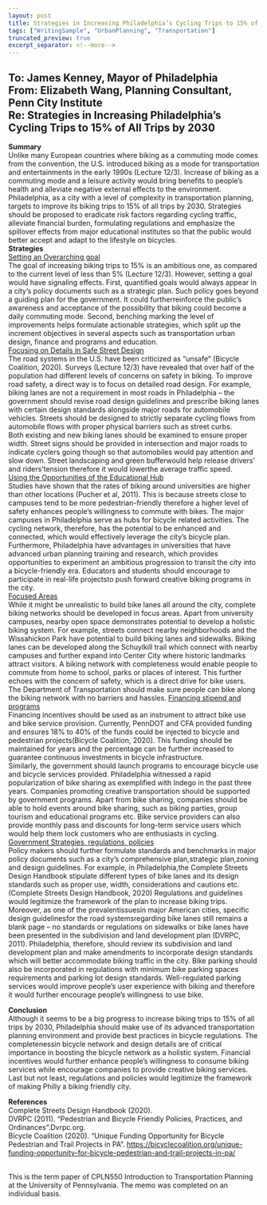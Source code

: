 ```yaml
---
layout: post
title: Strategies in Increasing Philadelphia’s Cycling Trips to 15% of All Trips by 2030
tags: ["WritingSample", "UrbanPlanning", "Transportation"]
truncated_preview: true
excerpt_separator: <!--more-->
---
```


**To:** James Kenney, Mayor of Philadelphia <br>
**From:** Elizabeth Wang, Planning Consultant, Penn City Institute <br>
**Re:** Strategies in Increasing Philadelphia’s Cycling Trips to 15% of All Trips by 2030 <br>
-----------------------------------------------------------------

**Summary** <br>
Unlike many European countries where biking as a commuting mode comes from the
convention, the U.S. introduced biking as a mode for transportation and entertainments in the early
1990s (Lecture 12/3). Increase of biking as a commuting mode and a leisure activity would bring benefits
to people’s health and alleviate negative external effects to the environment. Philadelphia, as a city with
a level of complexity in transportation planning, targets to improve its biking trips to 15% of all trips by
2030. Strategies should be proposed to eradicate risk factors regarding cycling traffic, alleviate financial
burden, formulating regulations and emphasize the spillover effects from major educational institutes so
that the public would better accept and adapt to the lifestyle on bicycles. <br>
**Strategies** <br>
<ins>Setting an Overarching goal</ins> <br>
The goal of increasing biking trips to 15% is an ambitious one, as compared to the current level
of less than 5%<!--more--> (Lecture 12/3). However, setting a goal would have signaling effects. First, quantified
goals would always appear in a city’s policy documents such as a strategic plan. Such policy goes beyond
a guiding plan for the government. It could furtherreinforce the public’s awareness and acceptance of
the possibility that biking could become a daily commuting mode. Second, benching marking the level of
improvements helps formulate actionable strategies, which split up the increment objectives in several
aspects such as transportation urban design, finance and programs and education. <br>
<ins>Focusing on Details in Safe Street Design</ins> <br>
The road systems in the U.S. have been criticized as “unsafe” (Bicycle Coalition, 2020). Surveys
(Lecture 12/3) have revealed that over half of the population had different levels of concerns on safety
in biking. To improve road safety, a direct way is to focus on detailed road design. For example, biking
lanes are not a requirement in most roads in Philadelphia – the government should revise road design
guidelines and prescribe biking lanes with certain design standards alongside major roads for
automobile vehicles. Streets should be designed to strictly separate cycling flows from automobile flows
with proper physical barriers such as street curbs. <br>
Both existing and new biking lanes should be examined to ensure proper width. Street signs
should be provided in intersection and major roads to indicate cyclers going though so that automobiles
would pay attention and slow down. Street landscaping and green bufferwould help release drivers’
and riders’tension therefore it would lowerthe average traffic speed. <br>
<ins>Using the Opportunities of the Educational Hub</ins> <br>
Studies have shown that the rates of biking around universities are higher than other locations
(Pucher et al, 2011). This is because streets close to campuses tend to be more pedestrian-friendly
therefore a higher level of safety enhances people’s willingness to commute with bikes. The major
campuses in Philadelphia serve as hubs for bicycle related activities. The cycling network, therefore, has
the potential to be enhanced and connected, which would effectively leverage the city’s bicycle plan.
Furthermore, Philadelphia have advantages in universities that have advanced urban planning
training and research, which provides opportunities to experiment an ambitious progression to transit
the city into a bicycle-friendly era. Educators and students should encourage to participate in real-life
projectsto push forward creative biking programs in the city. <br>
<ins>Focused Areas</ins> <br>
While it might be unrealistic to build bike lanes all around the city, complete biking networks
should be developed in focus areas. Apart from university campuses, nearby open space demonstrates
potential to develop a holistic biking system. For example, streets connect nearby neighborhoods and
the Wissahickon Park have potential to build biking lanes and sidewalks. Biking lanes can be developed
along the Schuylkill trail which connect with nearby campuses and further expand into Center City
where historic landmarks attract visitors. A biking network with completeness would enable people to
commute from home to school, parks or places of interest. This further echoes with the concern of
safety, which is a direct drive for bike users. The Department of Transportation should make sure people
can bike along the biking network with no barriers and hassles.
<ins>Financing stipend and programs</ins> <br>
Financing incentives should be used as an instrument to attract bike use and bike service
provision. Currently, PennDOT and CFA provided funding and ensures 18% to 40% of the funds could be
injected to bicycle and pedestrian projects(Bicycle Coalition, 2020). This funding should be maintained
for years and the percentage can be further increased to guarantee continuous investments in bicycle
infrastructure. <br>
Similarly, the government should launch programs to encourage bicycle use and bicycle services
provided. Philadelphia witnessed a rapid popularization of bike sharing as exemplified with Indego in the
past three years. Companies promoting creative transportation should be supported by government
programs. Apart from bike sharing, companies should be able to hold events around bike sharing, such
as biking parties, group tourism and educational programs etc. Bike service providers can also provide
monthly pass and discounts for long-term service users which would help them lock customers who are
enthusiasts in cycling. <br>
<ins>Government Strategies, regulations, policies</ins> <br>
Policy makers should further formulate standards and benchmarks in major policy documents
such as a city’s comprehensive plan,strategic plan,zoning and design guidelines. For example, in
Philadelphia,the Complete Streets Design Handbook stipulate different types of bike lanes and its
design standards such as proper use, width, considerations and cautions etc. (Complete Streets Design
Handbook, 2020) Regulations and guidelines would legitimize the framework of the plan to increase
biking trips. <br>
Moreover, as one of the prevalentissuesin major American cities, specific design guidelinesfor
the road systemsregarding bike lanes still remains a blank page – no standards or regulations on
sidewalks or bike lanes have been presented in the subdivision and land development plan (DVRPC,
2011). Philadelphia, therefore, should review its subdivision and land development plan and make
amendments to incorporate design standards which will better accommodate biking traffic in the city.
Bike parking should also be incorporated in regulations with minimum bike parking spaces
requirements and parking lot design standards. Well-regulated parking services would improve people’s
user experience with biking and therefore it would further encourage people’s willingness to use bike. <br>

**Conclusion** <br>
Although it seems to be a big progress to increase biking trips to 15% of all trips by 2030,
Philadelphia should make use of its advanced transportation planning environment and provide best
practices in bicycle regulations. The completenessin bicycle network and design details are of critical
importance in boosting the bicycle network as a holistic system. Financial incentives would further
enhance people’s willingness to consume biking services while encourage companies to provide creative
biking services. Last but not least, regulations and policies would legitimize the framework of making
Philly a biking friendly city. <br>

**References** <br>
Complete Streets Design Handbook (2020). <br>
DVRPC (2011). “Pedestrian and Bicycle Friendly Policies, Practices, and Ordinances”.Dvrpc.org. <br>
Bicycle Coalition (2020). “Unique Funding Opportunity for Bicycle Pedestrian and Trail Projects in PA”.
https://bicyclecoalition.org/unique-funding-opportunity-for-bicycle-pedestrian-and-trail-projects-in-pa/ <br>
<br>
<div class="message">
  This is the term paper of CPLN550 Introduction to Transportation Planning at the 
  University of Pennsylvania. The memo was completed on an individual basis.
</div>
